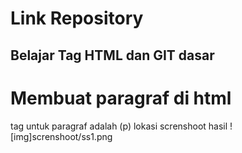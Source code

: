 # Link Repository 
## Belajar Tag HTML dan GIT dasar


# Membuat paragraf di html
tag untuk paragraf adalah (p)
lokasi screnshoot hasil
![img]screnshoot/ss1.png